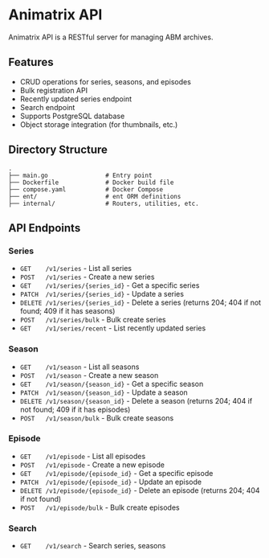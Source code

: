# Animatrix API

Animatrix API is a RESTful server for managing ABM archives.

## Features

- CRUD operations for series, seasons, and episodes
- Bulk registration API
- Recently updated series endpoint
- Search endpoint
- Supports PostgreSQL database
- Object storage integration (for thumbnails, etc.)

## Directory Structure

```
.
├── main.go                # Entry point
├── Dockerfile             # Docker build file
├── compose.yaml           # Docker Compose
├── ent/                   # ent ORM definitions
├── internal/              # Routers, utilities, etc.
```

## API Endpoints

### Series
- `GET    /v1/series`                 - List all series
- `POST   /v1/series`                 - Create a new series
- `GET    /v1/series/{series_id}`     - Get a specific series
- `PATCH  /v1/series/{series_id}`     - Update a series
- `DELETE /v1/series/{series_id}`     - Delete a series (returns 204; 404 if not found; 409 if it has seasons)
- `POST   /v1/series/bulk`            - Bulk create series
- `GET    /v1/series/recent`          - List recently updated series

### Season
- `GET    /v1/season`                 - List all seasons
- `POST   /v1/season`                 - Create a new season
- `GET    /v1/season/{season_id}`     - Get a specific season
- `PATCH  /v1/season/{season_id}`     - Update a season
- `DELETE /v1/season/{season_id}`     - Delete a season (returns 204; 404 if not found; 409 if it has episodes)
- `POST   /v1/season/bulk`            - Bulk create seasons

### Episode
- `GET    /v1/episode`                - List all episodes
- `POST   /v1/episode`                - Create a new episode
- `GET    /v1/episode/{episode_id}`   - Get a specific episode
- `PATCH  /v1/episode/{episode_id}`   - Update an episode
- `DELETE /v1/episode/{episode_id}`   - Delete an episode (returns 204; 404 if not found)
- `POST   /v1/episode/bulk`           - Bulk create episodes

### Search
- `GET    /v1/search`                 - Search series, seasons